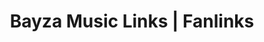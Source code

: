 ---
layout: index
title: Bayza Music Links | Fanlinks
description: Bayza fanlinks for stream, buy or download music.
link: fanlinks

image: https://bayzamusic.com/images/logomt-sq-300.jpg
image_secure: https://bayzamusic.com/images/logomt-sq-300.jpg
background: https://bayzamusic.com/images/bg-fanlinks.jpg

dark: false
---